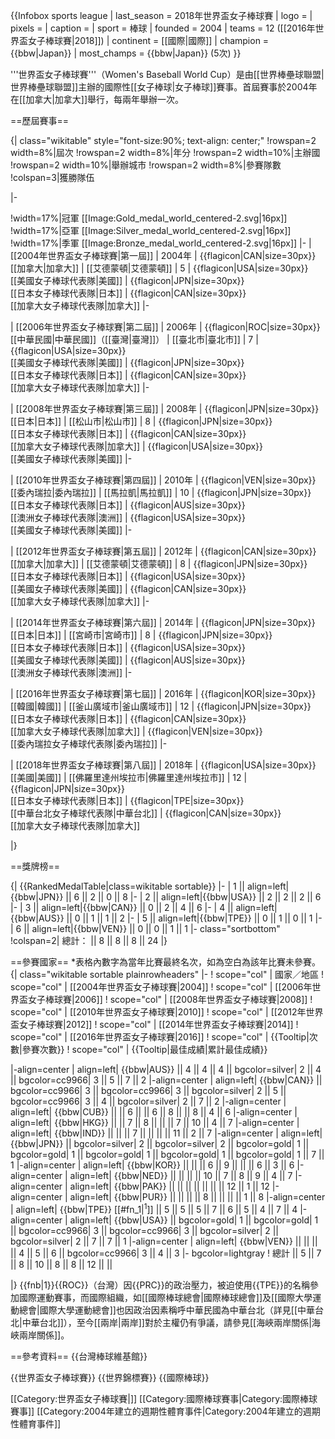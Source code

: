{{Infobox sports league
| last_season = 2018年世界盃女子棒球賽
| logo        = 
| pixels      = 
| caption     = 
| sport       = 棒球
| founded     = 2004
| teams       = 12 ([[2016年世界盃女子棒球賽|2018]])
| continent   = [[國際|國際]]
| champion    = {{bbw|Japan}}
| most_champs = {{bbw|Japan}} (5次)
}}

'''世界盃女子棒球賽'''（Women's Baseball World Cup）是由[[世界棒壘球聯盟|世界棒壘球聯盟]]主辦的國際性[[女子棒球|女子棒球]]賽事。首屆賽事於2004年在[[加拿大|加拿大]]舉行，每兩年舉辦一次。

==歷屆賽事==

{| class="wikitable" style="font-size:90%; text-align: center;"
!rowspan=2 width=8%|屆次
!rowspan=2 width=8%|年分
!rowspan=2 width=10%|主辦國
!rowspan=2 width=10%|舉辦城市
!rowspan=2 width=8%|參賽隊數
!colspan=3|獲勝隊伍

|-

!width=17%|冠軍 [[Image:Gold_medal_world_centered-2.svg|16px]]
!width=17%|亞軍 [[Image:Silver_medal_world_centered-2.svg|16px]]
!width=17%|季軍 [[Image:Bronze_medal_world_centered-2.svg|16px]]
|-
| [[2004年世界盃女子棒球賽|第一屆]]
| 2004年
| {{flagicon|CAN|size=30px}} <br> [[加拿大|加拿大]]
| [[艾德蒙頓|艾德蒙頓]]
| 5
| {{flagicon|USA|size=30px}} <br> [[美國女子棒球代表隊|美國]]
| {{flagicon|JPN|size=30px}} <br> [[日本女子棒球代表隊|日本]]
| {{flagicon|CAN|size=30px}} <br> [[加拿大女子棒球代表隊|加拿大]]
|-

| [[2006年世界盃女子棒球賽|第二屆]]
| 2006年
| {{flagicon|ROC|size=30px}} <br> [[中華民國|中華民國]]（[[臺灣|臺灣]]）
| [[臺北市|臺北市]]
| 7
| {{flagicon|USA|size=30px}} <br> [[美國女子棒球代表隊|美國]]
| {{flagicon|JPN|size=30px}} <br> [[日本女子棒球代表隊|日本]]
| {{flagicon|CAN|size=30px}} <br> [[加拿大女子棒球代表隊|加拿大]]
|-

| [[2008年世界盃女子棒球賽|第三屆]]
| 2008年
| {{flagicon|JPN|size=30px}} <br> [[日本|日本]]
| [[松山市|松山市]]
| 8
| {{flagicon|JPN|size=30px}} <br> [[日本女子棒球代表隊|日本]]
| {{flagicon|CAN|size=30px}} <br> [[加拿大女子棒球代表隊|加拿大]]
| {{flagicon|USA|size=30px}} <br> [[美國女子棒球代表隊|美國]]
|-

| [[2010年世界盃女子棒球賽|第四屆]]
| 2010年
| {{flagicon|VEN|size=30px}} <br> [[委內瑞拉|委內瑞拉]]
|  [[馬拉凱|馬拉凱]]
| 10
| {{flagicon|JPN|size=30px}} <br> [[日本女子棒球代表隊|日本]]
| {{flagicon|AUS|size=30px}} <br> [[澳洲女子棒球代表隊|澳洲]]
| {{flagicon|USA|size=30px}} <br> [[美國女子棒球代表隊|美國]]
|-

| [[2012年世界盃女子棒球賽|第五屆]]
| 2012年
| {{flagicon|CAN|size=30px}} <br> [[加拿大|加拿大]]
| [[艾德蒙頓|艾德蒙頓]]
| 8
| {{flagicon|JPN|size=30px}} <br> [[日本女子棒球代表隊|日本]]
| {{flagicon|USA|size=30px}} <br> [[美國女子棒球代表隊|美國]]
| {{flagicon|CAN|size=30px}} <br> [[加拿大女子棒球代表隊|加拿大]]
|-

| [[2014年世界盃女子棒球賽|第六屆]]
| 2014年
| {{flagicon|JPN|size=30px}} <br> [[日本|日本]]
| [[宮崎市|宮崎市]]
| 8
| {{flagicon|JPN|size=30px}} <br> [[日本女子棒球代表隊|日本]]
| {{flagicon|USA|size=30px}} <br> [[美國女子棒球代表隊|美國]]
| {{flagicon|AUS|size=30px}} <br> [[澳洲女子棒球代表隊|澳洲]]
|-

| [[2016年世界盃女子棒球賽|第七屆]]
| 2016年
| {{flagicon|KOR|size=30px}}<br>[[韓國|韓國]]
| [[釜山廣域市|釜山廣域市]]
| 12
| {{flagicon|JPN|size=30px}} <br> [[日本女子棒球代表隊|日本]]
| {{flagicon|CAN|size=30px}} <br> [[加拿大女子棒球代表隊|加拿大]]
| {{flagicon|VEN|size=30px}} <br> [[委內瑞拉女子棒球代表隊|委內瑞拉]]
|-

| [[2018年世界盃女子棒球賽|第八屆]]
| 2018年
| {{flagicon|USA|size=30px}}<br>[[美國|美國]]
| [[佛羅里達州埃拉市|佛羅里達州埃拉市]]
| 12
| {{flagicon|JPN|size=30px}} <br> [[日本女子棒球代表隊|日本]]
| {{flagicon|TPE|size=30px}} <br> [[中華台北女子棒球代表隊|中華台北]]
| {{flagicon|CAN|size=30px}} <br> [[加拿大女子棒球代表隊|加拿大]]

|}

==獎牌榜==

{| {{RankedMedalTable|class=wikitable sortable}}
|- 
| 1 || align=left|{{bbw|JPN}} || 6 || 2 || 0 || 8
|- 
| 2 || align=left|{{bbw|USA}} || 2 || 2 || 2 || 6
|- 
| 3 || align=left|{{bbw|CAN}} || 0 || 2 || 4 || 6
|- 
| 4 || align=left|{{bbw|AUS}} || 0 || 1 || 1 || 2
|-
| 5 || align=left|{{bbw|TPE}} || 0 || 1 || 0 || 1
|-
| 6 || align=left|{{bbw|VEN}} || 0 || 0 || 1 || 1
|- class="sortbottom"
!colspan=2| 總計： || 8 || 8 || 8 || 24
|}

==參賽國家==
*表格內數字為當年比賽最終名次，如為空白為該年比賽未參賽。
{| class="wikitable sortable plainrowheaders"
|-
! scope="col" | 國家／地區
! scope="col" | [[2004年世界盃女子棒球賽|2004]]
! scope="col" | [[2006年世界盃女子棒球賽|2006]]
! scope="col" | [[2008年世界盃女子棒球賽|2008]]
! scope="col" | [[2010年世界盃女子棒球賽|2010]]
! scope="col" | [[2012年世界盃女子棒球賽|2012]]
! scope="col" | [[2014年世界盃女子棒球賽|2014]]
! scope="col" | [[2016年世界盃女子棒球賽|2016]]
! scope="col" | {{Tooltip|次數|參賽次數}}
! scope="col" | {{Tooltip|最佳成績|累計最佳成績}}

|-align=center
| align=left| {{bbw|AUS}} || 4 || 4 || 4 || bgcolor=silver| 2  || 4 || bgcolor=cc9966| 3  || 5 || 7 || 2
|-align=center
| align=left| {{bbw|CAN}} || bgcolor=cc9966| 3  || bgcolor=cc9966| 3  || bgcolor=silver| 2  || 5 || bgcolor=cc9966| 3  || 4 || bgcolor=silver| 2  || 7 || 2
|-align=center
| align=left| {{bbw|CUB}} ||  || 6 ||  || 6 || 8 ||  || 8 || 4 || 6
|-align=center
| align=left| {{bbw|HKG}} ||  || 7 || 8 ||  ||  || 7 || 10 || 4 || 7
|-align=center
| align=left| {{bbw|IND}} ||  ||  || 7 ||  ||  ||  || 11 || 2 || 7
|-align=center
| align=left| {{bbw|JPN}} || bgcolor=silver| 2  || bgcolor=silver| 2  || bgcolor=gold| 1  || bgcolor=gold| 1  || bgcolor=gold| 1  || bgcolor=gold| 1  || bgcolor=gold| 1  || 7 || 1
|-align=center
| align=left| {{bbw|KOR}} ||  ||  || 6 || 9 ||  ||  || 6 || 3 || 6
|-align=center
| align=left| {{bbw|NED}} ||  ||  ||  || 10 || 7 || 8 || 9 || 4 || 7
|-align=center
| align=left| {{bbw|PAK}} ||  ||  ||  ||  ||  ||  || 12 || 1 || 12
|-align=center
| align=left| {{bbw|PUR}} ||  ||  ||  || 8 ||  ||  ||  || 1 || 8
|-align=center
| align=left| {{bbw|TPE}} [[#fn_1|<sup>1</sup>]] || 5 || 5 || 5 || 7 || 6 || 5 || 4 || 7 || 4
|-align=center
| align=left| {{bbw|USA}} || bgcolor=gold| 1  || bgcolor=gold| 1  || bgcolor=cc9966| 3  || bgcolor=cc9966| 3  || bgcolor=silver| 2  || bgcolor=silver| 2  || 7 || 7 || 1
|-align=center
| align=left| {{bbw|VEN}} ||  ||  ||  || 4 || 5 || 6 || bgcolor=cc9966| 3 || 4 || 3
|- bgcolor=lightgray
! 總計 || 5 || 7 || 8 || 10 || 8 || 8 || 12 ||  || 

|}
{{fnb|1}}{{ROC}}（台灣）因{{PRC}}的政治壓力，被迫使用{{TPE}}的名稱參加國際運動賽事，而國際組織，如[[國際棒球總會|國際棒球總會]]及[[國際大學運動總會|國際大學運動總會]]也因政治因素稱呼中華民國為中華台北（詳見[[中華台北|中華台北]]），至今[[兩岸|兩岸]]對於主權仍有爭議，請參見[[海峽兩岸關係|海峽兩岸關係]]。

==參考資料==
{{台灣棒球維基館}}

{{世界盃女子棒球賽}}
{{世界錦標賽}}
{{國際棒球}}

[[Category:世界盃女子棒球賽|]]
[[Category:國際棒球賽事|Category:國際棒球賽事]]
[[Category:2004年建立的週期性體育事件|Category:2004年建立的週期性體育事件]]